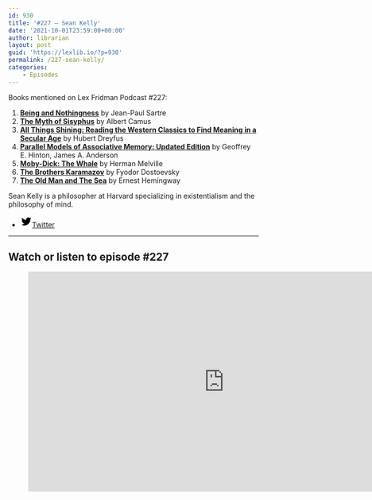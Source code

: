 ```yaml
---
id: 930
title: '#227 – Sean Kelly'
date: '2021-10-01T23:59:00+00:00'
author: librarian
layout: post
guid: 'https://lexlib.io/?p=930'
permalink: /227-sean-kelly/
categories:
    - Episodes
---
```


Books mentioned on Lex Fridman Podcast #227:

1. **[Being and Nothingness](https://amzn.to/3QH6iU9)** by Jean-Paul Sartre
2. **[The Myth of Sisyphus](https://amzn.to/3QGLigv)** by Albert Camus
3. **[All Things Shining: Reading the Western Classics to Find Meaning in a Secular Age](https://amzn.to/3ZyJTfP)** by Hubert Dreyfus
4. **[Parallel Models of Associative Memory: Updated Edition](https://amzn.to/3X9BCgF)** by Geoffrey E. Hinton, James A. Anderson
5. **[Moby-Dick: The ](https://amzn.to/3ZyAF37)[Whale](https://amzn.to/3ZyAF37)** by Herman Melville
6. **[The Brothers Karamazov](https://amzn.to/3QGF5AR)** by Fyodor Dostoevsky
7. **[The Old Man and The Sea](https://amzn.to/3GGnchg)** by Ernest Hemingway

Sean Kelly is a philosopher at Harvard specializing in existentialism and the philosophy of mind.

- [<svg aria-hidden="true" focusable="false" height="24" version="1.1" viewbox="0 0 24 24" width="24" xmlns="http://www.w3.org/2000/svg"><path d="M22.23,5.924c-0.736,0.326-1.527,0.547-2.357,0.646c0.847-0.508,1.498-1.312,1.804-2.27 c-0.793,0.47-1.671,0.812-2.606,0.996C18.324,4.498,17.257,4,16.077,4c-2.266,0-4.103,1.837-4.103,4.103 c0,0.322,0.036,0.635,0.106,0.935C8.67,8.867,5.647,7.234,3.623,4.751C3.27,5.357,3.067,6.062,3.067,6.814 c0,1.424,0.724,2.679,1.825,3.415c-0.673-0.021-1.305-0.206-1.859-0.513c0,0.017,0,0.034,0,0.052c0,1.988,1.414,3.647,3.292,4.023 c-0.344,0.094-0.707,0.144-1.081,0.144c-0.264,0-0.521-0.026-0.772-0.074c0.522,1.63,2.038,2.816,3.833,2.85 c-1.404,1.1-3.174,1.756-5.096,1.756c-0.331,0-0.658-0.019-0.979-0.057c1.816,1.164,3.973,1.843,6.29,1.843 c7.547,0,11.675-6.252,11.675-11.675c0-0.178-0.004-0.355-0.012-0.531C20.985,7.47,21.68,6.747,22.23,5.924z"></path></svg><span class="wp-block-social-link-label screen-reader-text">Twitter</span>](https://twitter.com/sean_d_kelly)

- - - - - -

## Watch or listen to episode #227

<figure class="wp-block-embed is-type-video is-provider-youtube wp-block-embed-youtube wp-embed-aspect-16-9 wp-has-aspect-ratio"><div class="wp-block-embed__wrapper"><iframe allow="accelerometer; autoplay; clipboard-write; encrypted-media; gyroscope; picture-in-picture; web-share" allowfullscreen="" frameborder="0" height="443" loading="lazy" src="https://www.youtube.com/embed/cC1HszE5Hcw?feature=oembed" title="Sean Kelly: Existentialism, Nihilism, and the Search for Meaning | Lex Fridman Podcast #227" width="788"></iframe></div></figure>